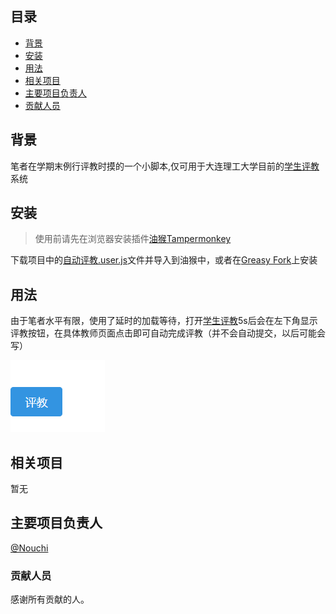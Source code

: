 ## 目录

- [背景](#背景)
- [安装](#安装)
- [用法](#用法)
- [相关项目](#相关项目)
- [主要项目负责人](#主要项目负责人)
- [贡献人员](#贡献人员)

## 背景

笔者在学期末例行评教时摸的一个小脚本,仅可用于大连理工大学目前的[学生评教](http://jxgl.dlut.edu.cn/evaluation-student-frontend/#/byTask)系统

## 安装

> 使用前请先在浏览器安装插件[油猴Tampermonkey](https://chrome.google.com/webstore/detail/tampermonkey/dhdgffkkebhmkfjojejmpbldmpobfkfo?utm_source=chrome-ntp-icon)

下载项目中的[自动评教.user.js](自动评教.user.js)文件并导入到油猴中，或者在[Greasy Fork](https://greasyfork.org/zh-CN/scripts/467879-dlut%E8%87%AA%E5%8A%A8%E8%AF%84%E6%95%99)上安装

## 用法

由于笔者水平有限，使用了延时的加载等待，打开[学生评教](http://jxgl.dlut.edu.cn/evaluation-student-frontend/#/byTask)5s后会在左下角显示评教按钮，在具体教师页面点击即可自动完成评教（并不会自动提交，以后可能会写）

![评教按钮](preview/评教按钮.png)

## 相关项目

暂无

## 主要项目负责人

[@Nouchi](https://github.com/Nouchi-Kousu)

### 贡献人员

感谢所有贡献的人。

